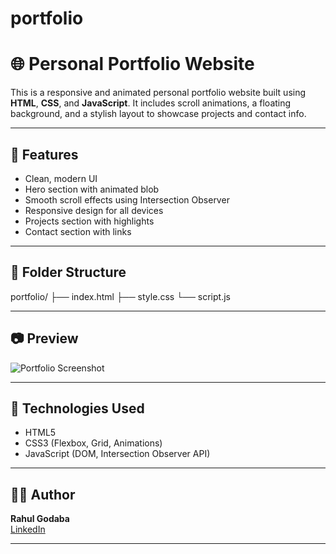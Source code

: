 # portfolio
# 🌐 Personal Portfolio Website

This is a responsive and animated personal portfolio website built using **HTML**, **CSS**, and **JavaScript**. It includes scroll animations, a floating background, and a stylish layout to showcase projects and contact info.

---

## 🎯 Features

- Clean, modern UI
- Hero section with animated blob
- Smooth scroll effects using Intersection Observer
- Responsive design for all devices
- Projects section with highlights
- Contact section with links

---

## 📁 Folder Structure

portfolio/
├── index.html
├── style.css
└── script.js


---

## 📷 Preview

![Portfolio Screenshot](../assets/portfolio-preview.png)

---

## 🧰 Technologies Used

- HTML5
- CSS3 (Flexbox, Grid, Animations)
- JavaScript (DOM, Intersection Observer API)

---

## 🧑‍💻 Author

**Rahul Godaba**  
[LinkedIn](https://linkedin.com/in/rahulgodaba)

---
